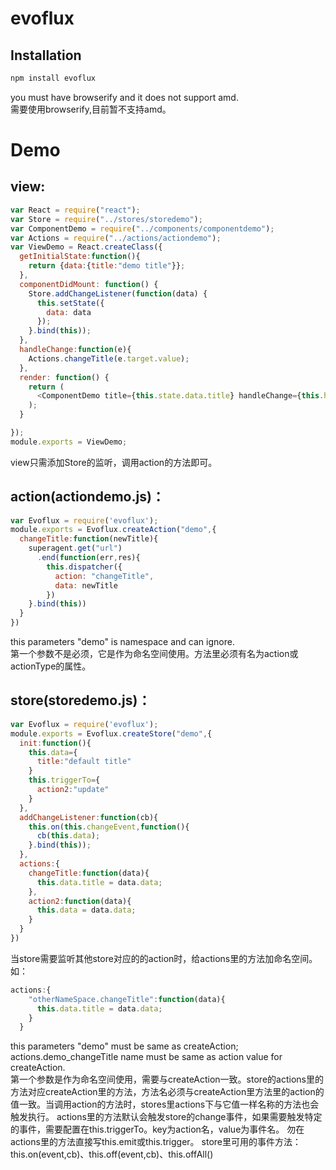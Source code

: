 # evoflux  

## Installation
```javascript
npm install evoflux
```
you must have browserify and it does not support amd.  
需要使用browserify,目前暂不支持amd。

# Demo

## view:  
```javascript
var React = require("react");
var Store = require("../stores/storedemo");
var ComponentDemo = require("../components/componentdemo");
var Actions = require("../actions/actiondemo");
var ViewDemo = React.createClass({
  getInitialState:function(){
    return {data:{title:"demo title"}};
  },
  componentDidMount: function() {
    Store.addChangeListener(function(data) {
      this.setState({
        data: data
      });
    }.bind(this));
  },
  handleChange:function(e){
    Actions.changeTitle(e.target.value);
  },
  render: function() {
    return (
      <ComponentDemo title={this.state.data.title} handleChange={this.handleChange} />
    );
  }

});
module.exports = ViewDemo;
```
view只需添加Store的监听，调用action的方法即可。

## action(actiondemo.js)：
```javascript
var Evoflux = require('evoflux');
module.exports = Evoflux.createAction("demo",{
  changeTitle:function(newTitle){
    superagent.get("url")
      .end(function(err,res){
        this.dispatcher({
          action: "changeTitle",
          data: newTitle
        })
    }.bind(this))
  }
})
```
this parameters "demo" is namespace and can ignore.  
第一个参数不是必须，它是作为命名空间使用。方法里必须有名为action或actionType的属性。

## store(storedemo.js)：
```javascript
var Evoflux = require('evoflux');
module.exports = Evoflux.createStore("demo",{
  init:function(){
    this.data={
      title:"default title"
    }
    this.triggerTo={
      action2:"update"
    }
  },
  addChangeListener:function(cb){
    this.on(this.changeEvent,function(){
      cb(this.data);
    }.bind(this));
  },
  actions:{
    changeTitle:function(data){
      this.data.title = data.data;
    },
    action2:function(data){
      this.data = data.data;
    }
  }
})
``` 
当store需要监听其他store对应的的action时，给actions里的方法加命名空间。如： 
```javascript
actions:{
    "otherNameSpace.changeTitle":function(data){
      this.data.title = data.data;
    }
  }
```

this parameters "demo" must be same as createAction; actions.demo_changeTitle name must be  same as action value for createAction.  
第一个参数是作为命名空间使用，需要与createAction一致。store的actions里的方法对应createAction里的方法，方法名必须与createAction里方法里的action的值一致。当调用action的方法时，stores里actions下与它值一样名称的方法也会触发执行。 
actions里的方法默认会触发store的change事件，如果需要触发特定的事件，需要配置在this.triggerTo。key为action名，value为事件名。 勿在actions里的方法直接写this.emit或this.trigger。
store里可用的事件方法：this.on(event,cb)、this.off(event,cb)、this.offAll()